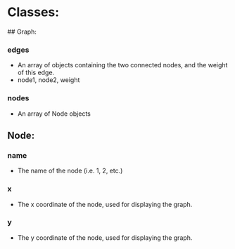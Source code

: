 # Classes:
## Graph:
### edges
- An array of objects containing the two connected nodes, and the weight of this edge.
- node1, node2, weight
### nodes
- An array of Node objects
## Node:
### name
- The name of the node (i.e. 1, 2, etc.)
### x
- The x coordinate of the node, used for displaying the graph.
### y
- The y coordinate of the node, used for displaying the graph.